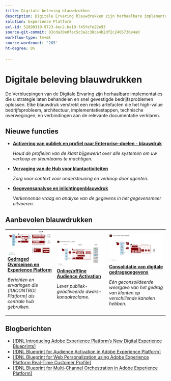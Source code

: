 ```yaml
---
title: Digitale beleving blauwdrukken
description: Digitale Ervaring blauwdrukken zijn herhaalbare implementaties om strategie aan te pakken en gevestigde bedrijfsproblemen op te lossen. Ze versnellen tijd tot waarde en bieden een snelle weg naar succes.
solution: Experience Platform
exl-id: 52898310-9723-4ec2-ba10-f45fefe29e93
source-git-commit: 83cda30e0fac5c3a2c38ca4b2df2c2405736e4a0
workflow-type: tm+mt
source-wordcount: '265'
ht-degree: 0%

---
```


# Digitale beleving blauwdrukken

De Verbluepingen van de Digitale Ervaring zijn herhaalbare implementaties die u strategie laten behandelen en snel gevestigde bedrijfsproblemen oplossen. Elke blauwdruk verstrekt een reeks artefacten die het high-value bedrijfsprobleem, architectuur, implementatiestappen, technische overwegingen, en verbindingen aan de relevante documentatie verklaren.

## Nieuwe functies

* **[Activering van publiek en profiel naar Enterprise-doelen - blauwdruk](/help/blueprints/audience-activation/enterprise-destinations.md)**

   *Houd de profielen van de klant bijgewerkt over alle systemen om uw verkoop en steunteams te machtigen. &#x200B;*
* **[Vervaging van de Hub voor klantactiviteiten](/help/blueprints/audience-activation/customer-activity.md)**

   *Zorg voor context voor ondersteuning en verkoop door agenten.*
* **[Gegevensanalyse en inlichtingenblauwdruk](/help/blueprints/data-insights/analysis.md)**

   *Verkennende vraag en analyse van de gegevens in het gegevensmeer uitvoeren.*

## Aanbevolen blauwdrukken

<table style="table-layout:fixed">
<tr>
  <td>
    <a href="https://experienceleague.adobe.com/docs/blueprints-learn/architecture/customer-journeys/journey-optimizer.html"><img alt="miniatuurafbeelding voor de triggated Messaging and Experience Platform Blueprint" src="customer-journeys/assets/journey-optimizer.png" /></a>
    <div><a href="https://experienceleague.adobe.com/docs/blueprints-learn/architecture/customer-journeys/journey-optimizer.html"><strong>Gedragsd Overseinen en Experience Platform</strong></a></div>
    <p><em>Berichten en ervaringen die [!UICONTROL Platform] als centrale hub gebruiken.</em></p>
  </td>
  <td>
    <a href="https://experienceleague.adobe.com/docs/blueprints-learn/architecture/audience-activation/online-offline.html"><img alt="miniatuurafbeelding voor Onlineafdruk/Offline Audience Activation" src="audience-activation/assets/online_offline_activation.svg" /></a>
    <div><a href="https://experienceleague.adobe.com/docs/blueprints-learn/architecture/audience-activation/online-offline.html"><strong>Online/offline Audience Activation</strong></a></div>
    <p><em>Lever publiek-geactiveerde dwars-kanaalreclame.</em></p>
  </td>
  <td>
    <a href="https://experienceleague.adobe.com/docs/blueprints-learn/architecture/customer-journey-analytics/digital-behavioral-data-consolidation.html"><img alt="miniatuurafbeelding voor de blauwdruk voor gegevensconsolidatie voor Digital Behavioral" src="customer-journey-analytics/assets/CJA.svg" /></a>
    <div><a href="https://experienceleague.adobe.com/docs/blueprints-learn/architecture/customer-journey-analytics/digital-behavioral-data-consolidation.html"><strong>Consolidatie van digitale gedragsgegevens</strong></a></div>
    <p><em>Eén geconsolideerde weergave van het gedrag van klanten op verschillende kanalen hebben.</em></p>
  </td>
</tr>
</table>

## Blogberichten

* [[!DNL Introducing Adobe Experience Platform’s New Digital Experience Blueprints]](https://medium.com/adobetech/introducing-adobe-experience-platforms-new-digital-experience-blueprints-93a6b5f5da7c)
* [[!DNL Blueprint for Audience Activation in Adobe Experience Platform]](https://medium.com/adobetech/a-blueprint-for-audience-activation-in-adobe-experience-platform-b2b30fae90fd)
* [[!DNL Blueprint for Web Personalization using Adobe Experience Platform Real-Time Customer Profile]](https://medium.com/adobetech/blueprint-for-web-personalization-using-adobe-experience-platform-real-time-customer-profile-fef2ce7a4b2f)
* [[!DNL Blueprint for Multi-Channel Orchestration in Adobe Experience Platform]](https://medium.com/adobetech/blueprint-for-multi-channel-orchestration-in-adobe-experience-platform-c68317e94184)
